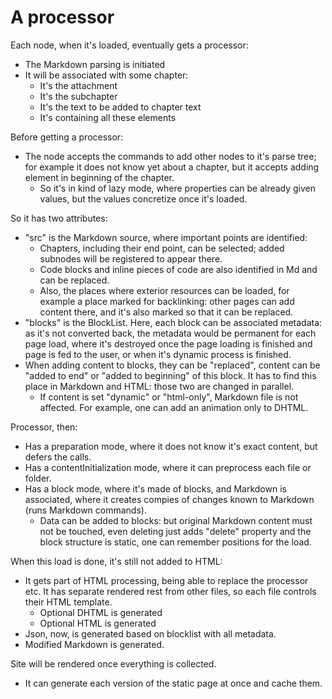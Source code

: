 # A processor

Each node, when it's loaded, eventually gets a processor:
- The Markdown parsing is initiated
- It will be associated with some chapter:
  - It's the attachment
  - It's the subchapter
  - It's the text to be added to chapter text
  - It's containing all these elements

Before getting a processor:
- The node accepts the commands to add other nodes to it's parse tree; for example it does not know yet about a chapter, but it accepts adding element in beginning of the chapter.
  - So it's in kind of lazy mode, where properties can be already given values, but the values concretize once it's loaded.

So it has two attributes:
- "src" is the Markdown source, where important points are identified:
  - Chapters, including their end point, can be selected; added subnodes will be registered to appear there.
  - Code blocks and inline pieces of code are also identified in Md and can be replaced.
  - Also, the places where exterior resources can be loaded, for example a place marked for backlinking: other pages can add content there, and it's also marked so that it can be replaced.
- "blocks" is the BlockList. Here, each block can be associated metadata: as it's not converted back, the metadata would be permanent for each page load, where it's destroyed once the page loading is finished and page is fed to the user, or when it's dynamic process is finished.
- When adding content to blocks, they can be "replaced", content can be "added to end" or "added to beginning" of this block. It has to find this place in Markdown and HTML: those two are changed in parallel.
  - If content is set "dynamic" or "html-only", Markdown file is not affected. For example, one can add an animation only to DHTML.

Processor, then:
  - Has a preparation mode, where it does not know it's exact content, but defers the calls.
  - Has a contentInitialization mode, where it can preprocess each file or folder.
  - Has a block mode, where it's made of blocks, and Markdown is associated, where it creates compies of changes known to Markdown (runs Markdown commands).
    - Data can be added to blocks: but original Markdown content must not be touched, even deleting just adds "delete" property and the block structure is static, one can remember positions for the load.

When this load is done, it's still not added to HTML:
  - It gets part of HTML processing, being able to replace the processor etc. It has separate rendered rest from other files, so each file controls their HTML template.
    - Optional DHTML is generated
    - Optional HTML is generated
  - Json, now, is generated based on blocklist with all metadata.
  - Modified Markdown is generated.

Site will be rendered once everything is collected.
  - It can generate each version of the static page at once and cache them.
